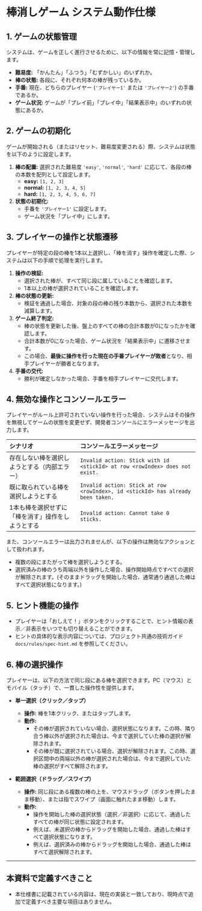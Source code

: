 # 棒消しゲーム システム動作仕様

## 1. ゲームの状態管理
システムは、ゲームを正しく進行させるために、以下の情報を常に記憶・管理します。

- **難易度:** 「かんたん」「ふつう」「むずかしい」のいずれか。
- **棒の状態:** 各段に、それぞれ何本の棒が残っているか。
- **手番:** 現在、どちらのプレイヤー (`'プレイヤー1'` または `'プレイヤー2'`) の手番であるか。
- **ゲーム状況:** ゲームが「プレイ前」「プレイ中」「結果表示中」のいずれの状態にあるか。

## 2. ゲームの初期化
ゲームが開始される（またはリセット、難易度変更される）際、システムは状態を以下のように設定します。

1.  **棒の配置:** 選択された難易度 `'easy'`, `'normal'`, `'hard'` に応じて、各段の棒の本数を配列として設定します。
    - **easy:** `[1, 2, 3]`
    - **normal:** `[1, 2, 3, 4, 5]`
    - **hard:** `[1, 2, 3, 4, 5, 6, 7]`
2.  **状態の初期化:**
    -   手番を `'プレイヤー1'` に設定します。
    -   ゲーム状況を「プレイ中」にします。

## 3. プレイヤーの操作と状態遷移
プレイヤーが特定の段の棒を1本以上選択し、「棒を消す」操作を確定した際、システムは以下の手順で処理を実行します。

1.  **操作の検証:**
    -   選択された棒が、すべて同じ段に属していることを確認します。
    -   1本以上の棒が選択されていることを確認します。
2.  **棒の状態の更新:**
    -   検証を通過した場合、対象の段の棒の残り本数から、選択された本数を減算します。
3.  **ゲーム終了判定:**
    -   棒の状態を更新した後、盤上のすべての棒の合計本数が0になったかを確認します。
    -   合計本数が0になった場合、ゲーム状況を「結果表示中」に遷移させます。
    -   この場合、**最後に操作を行った現在の手番プレイヤーが敗者**となり、相手プレイヤーが勝者となります。
4.  **手番の交代:**
    -   勝利が確定しなかった場合、手番を相手プレイヤーに交代します。

## 4. 無効な操作とコンソールエラー
プレイヤーがルール上許可されていない操作を行った場合、システムはその操作を無視してゲームの状態を変更せず、開発者コンソールにエラーメッセージを出力します。

| シナリオ | コンソールエラーメッセージ |
| :--- | :--- |
| 存在しない棒を選択しようとする（内部エラー） | `Invalid action: Stick with id <stickId> at row <rowIndex> does not exist.` |
| 既に取られている棒を選択しようとする | `Invalid action: Stick at row <rowIndex>, id <stickId> has already been taken.` |
| 1本も棒を選択せずに「棒を消す」操作をしようとする | `Invalid action: Cannot take 0 sticks.` |

また、コンソールエラーは出力されませんが、以下の操作は無効なアクションとして扱われます。
- 複数の段にまたがって棒を選択しようとする。
- 選択済みの棒のうち両端以外を操作した場合、操作開始時点ですべての選択が解除されます。(そのままドラッグを開始した場合、通常通り通過した棒はすべて選択状態になります。)

## 5. ヒント機能の操作
- プレイヤーは「おしえて！」ボタンをクリックすることで、ヒント情報の表示／非表示をいつでも切り替えることができます。
- ヒントの具体的な表示内容については、プロジェクト共通の技術ガイド `docs/rules/spec-hint.md` を参照してください。

## 6. 棒の選択操作
プレイヤーは、以下の方法で同じ段にある棒を選択できます。PC（マウス）とモバイル（タッチ）で、一貫した操作性を提供します。

- **単一選択（クリック／タップ）**
  -   **操作:** 棒を1本クリック、またはタップします。
  -   **動作:**
      -   その棒が選択されていない場合、選択状態になります。この時、隣り合う棒以外が選択された場合は、今まで選択していた棒の選択が解除されます。
      -   その棒が既に選択されている場合、選択が解除されます。この時、選択区間中の両端以外の棒が選択された場合は、今まで選択していた棒の選択がすべて解除されます。

- **範囲選択（ドラッグ／スワイプ）**
  -   **操作:** 同じ段にある複数の棒の上を、マウスドラッグ（ボタンを押したまま移動）、または指でスワイプ（画面に触れたまま移動）します。
  -   **動作:**
      -   操作を開始した棒の選択状態（選択／非選択）に応じて、通過したすべての棒が同じ状態に設定されます。
      -   例えば、未選択の棒からドラッグを開始した場合、通過した棒はすべて選択状態になります。
      -   例えば、選択済みの棒からドラッグを開始した場合、通過した棒はすべて選択解除されます。

---
## 本資料で定義すべきこと
- 本仕様書に記載されている内容は、現在の実装と一致しており、現時点で追加で定義すべき主要な項目はありません。
